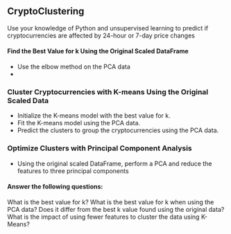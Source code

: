 ## CryptoClustering

Use your knowledge of Python and unsupervised learning to predict if cryptocurrencies are affected by 24-hour or 7-day price changes

#### Find the Best Value for k Using the Original Scaled DataFrame
- Use the elbow method on the PCA data
- 
### Cluster Cryptocurrencies with K-means Using the Original Scaled Data
- Initialize the K-means model with the best value for k.
- Fit the K-means model using the PCA data.
- Predict the clusters to group the cryptocurrencies using the PCA data.

### Optimize Clusters with Principal Component Analysis
- Using the original scaled DataFrame, perform a PCA and reduce the features to three principal components

#### Answer the following questions:
What is the best value for k?
What is the best value for k when using the PCA data?
Does it differ from the best k value found using the original data?
What is the impact of using fewer features to cluster the data using K-Means?
